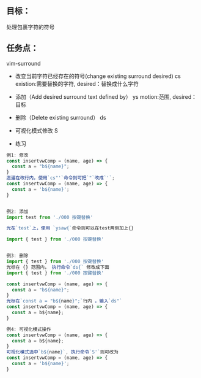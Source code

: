## 目标：
  处理包裹字符的符号
## 任务点：
 vim-surround
   - 改变当前字符已经存在的符号(change existing surround desired)
      cs<existing><desired>
     existion:需要替换的字符, desired：替换成什么字符 
   
   - 添加（Add desired surround text defined by）
      ys<motion><desired>
      motion:范围, desired：目标
   
   - 删除（Delete existing surround）
      ds<existing>

   - 可视化模式修改
      S<desired>

- 练习

```js
例1: 修改
const insertvwComp = (name, age) => {
  const a = "b${name}";
}
逛遍在改行内，使用`cs"'`命令则可把`"`改成`'`;
const insertvwComp = (name, age) => {
  const a = 'b${name}';
}


例2: 添加
import test from './000 按键替换'

光在`test`上，使用 `ysaw{`命令则可以在test两侧加上{}

import { test } from './000 按键替换'


例3: 删除
import { test } from './000 按键替换'
光标在 {} 范围内， 执行命令`ds{` 修改成下面
import { test } from './000 按键替换'

const insertvwComp = (name, age) => {
  const a = "b${name}";
}
光标在`const a = "b${name}";`行内 ，输入`ds"`
const insertvwComp = (name, age) => {
  const a = b${name};
}

例4: 可视化模式操作
const insertvwComp = (name, age) => {
  const a = b${name};
}
可视化模式选中`b${name}`, 执行命令`S'`则可改为
const insertvwComp = (name, age) => {
  const a = 'b${name}';
}

```